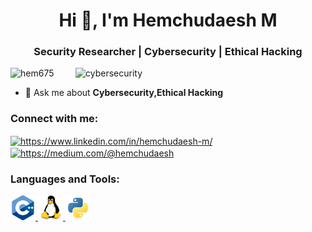 <h1 align="center">Hi 👋, I'm Hemchudaesh M</h1>
<h3 align="center">Security Researcher | Cybersecurity | Ethical Hacking</h3> 
<img align="right" alt="cybersecurity" width="400" src="https://seela.io/wp-content/uploads/2023/06/Julia_de_Seela_an_illustration_for_a_course_about_reverse_engin_293a3ec5-071d-4ea5-a1ca-a80c9dfb8f4c-1024x574.png">

<p align="left"> <img src="https://komarev.com/ghpvc/?username=hem675&label=Profile%20views&color=0e75b6&style=flat" alt="hem675" /> </p>

- 💬 Ask me about **Cybersecurity,Ethical Hacking**

<h3 align="left">Connect with me:</h3>
<p align="left">
<a href="https://linkedin.com/in/https://www.linkedin.com/in/hemchudaesh-m/" target="blank"><img align="center" src="https://raw.githubusercontent.com/rahuldkjain/github-profile-readme-generator/master/src/images/icons/Social/linked-in-alt.svg" alt="https://www.linkedin.com/in/hemchudaesh-m/" height="30" width="40" /></a>
<a href="https://medium.com/https://medium.com/@hemchudaesh" target="blank"><img align="center" src="https://raw.githubusercontent.com/rahuldkjain/github-profile-readme-generator/master/src/images/icons/Social/medium.svg" alt="https://medium.com/@hemchudaesh" height="30" width="40" /></a>
</p>

<h3 align="left">Languages and Tools:</h3>
<p align="left"> <a href="https://www.w3schools.com/cpp/" target="_blank" rel="noreferrer"> <img src="https://raw.githubusercontent.com/devicons/devicon/master/icons/cplusplus/cplusplus-original.svg" alt="cplusplus" width="40" height="40"/> </a> <a href="https://www.linux.org/" target="_blank" rel="noreferrer"> <img src="https://raw.githubusercontent.com/devicons/devicon/master/icons/linux/linux-original.svg" alt="linux" width="40" height="40"/> </a> <a href="https://www.python.org" target="_blank" rel="noreferrer"> <img src="https://raw.githubusercontent.com/devicons/devicon/master/icons/python/python-original.svg" alt="python" width="40" height="40"/> </a> </p>


